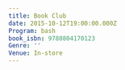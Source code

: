 ```yaml
---
title: Book Club
date: 2015-10-12T19:00:00.000Z
Program: bash
book_isbn: 9780804170123
Genre: ''
Venue: In-store
---
```


